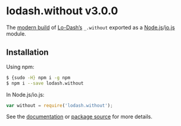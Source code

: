 # lodash.without v3.0.0

The [modern build](https://github.com/lodash/lodash/wiki/Build-Differences) of [Lo-Dash’s](https://lodash.com/) `_.without` exported as a [Node.js](http://nodejs.org/)/[io.js](https://iojs.org/) module.

## Installation

Using npm:

```bash
$ {sudo -H} npm i -g npm
$ npm i --save lodash.without
```

In Node.js/io.js:

```js
var without = require('lodash.without');
```

See the [documentation](https://lodash.com/docs#without) or [package source](https://github.com/lodash/lodash/blob/3.0.0-npm-packages/lodash.without/index.js) for more details.
